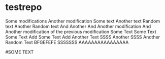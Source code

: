# testrepo
Some modifications
Another modification
Some text
Another text
Random text
Another Random text
And Another
And Another modification
And Another modification of the previous modification
Some Text
Some Text Some Text
Add Some Text
Add Another Text
SSSS
Another SSSS
Another Random Text
BFGEFEFE
SSSSSSS
AAAAAAAAAAAAAAAA

#SOME TEXT
